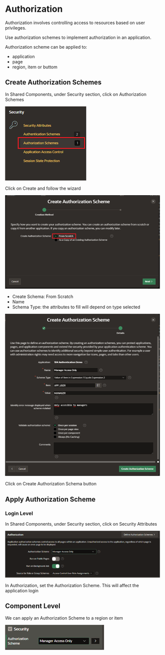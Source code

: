 # Authorization

Authorization involves controlling access to resources based on user privileges.

Use authorization schemes to implement authorization in an application.

Authorization scheme can be applied to:

- application
- page
- region, item or buttom

## Create Authorization Schemes

In Shared Components, under Security section, click on Authorization Schemes

![Authorization Schemes](images/authorization_schemes.png)

Click on Create and follow the wizard

![Authorization Schemes Create](images/authorization_schemes_create.png)

- Create Schema: From Scratch
- Name
- Schema Type: the attributes to fill will depend on type selected

![alt text](images/authorization_schemes_create_details.png)

Click on Create Authorization Schema button

## Apply Authorization Scheme

### Login Level

In Shared Components, under Security section, click on Security Attributes

![Security Attributes](images/security_attributes_authorization.png)

In Authorization, set the Authorization Scheme. This will affect the application login

## Component Level

We can apply an Authorization Scheme to a region or item

![Authorization Scheme to Region](images/security_region.png)
